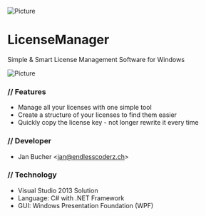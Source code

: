 ![Picture](https://raw.githubusercontent.com/dev-jan/LicenseManager/master/Screenshots/banner.png)

LicenseManager
==============

Simple &amp; Smart License Management Software for Windows

![Picture](https://raw.githubusercontent.com/dev-jan/LicenseManager/master/Screenshots/main.png)


### // Features
- Manage all your licenses with one simple tool
- Create a structure of your licenses to find them easier
- Quickly copy the license key - not longer rewrite it every time

### // Developer
- Jan Bucher <[jan@endlesscoderz.ch](mailto:jan@endlesscoderz.ch)>

### // Technology
- Visual Studio 2013 Solution
- Language: C# with .NET Framework
- GUI: Windows Presentation Foundation (WPF)
